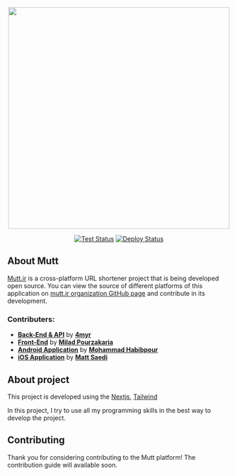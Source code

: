 <p align="center"><a href="https://laravel.com" target="_blank"><img src="https://xenops.ir/mutt.png" width="500"></a></p>

<p align="center">
<a href="https://github.com/mutt-ir/backend/actions/workflows/test.yml"><img src="https://github.com/mutt-ir/backend/actions/workflows/test.yml/badge.svg" alt="Test Status"></a> <a href="https://github.com/mutt-ir/backend/actions/workflows/deploy.yml"><img src="https://github.com/mutt-ir/backend/actions/workflows/deploy.yml/badge.svg" alt="Deploy Status"></a>
    
</p>

## About Mutt

[Mutt.ir](https://mutt.ir) is a cross-platform URL shortener project that is being developed open source. You can view the source of different platforms of this application on <a href="https://github.com/mutt-ir" target="_blank">mutt.ir organization GitHub page</a> and contribute in its development.

### Contributers:

- **[Back-End & API](https://github.com/mutt-ir)** by **[4myr](https://github.com/4myr)**
- **[Front-End](https://github.com/mutt-ir)** by **[Milad Pourzakaria](https://github.com/m174d)**
- **[Android Application](https://github.com/mutt-ir/AndroidApp)** by **[Mohammad Habibpour](https://github.com/mohammadhabibpour)**
- **[iOS Application](https://github.com/mutt-ir/iOSApplication)** by **[Matt Saedi](https://github.com/MattSaedi)**

## About project

This project is developed using the <a href="https://nextjs.org/" target="_blank">Nextjs</a>, <a href="https://tailwindcss.com/" target="_blank">Tailwind</a>

In this project, I try to use all my programming skills in the best way to develop the project.

## Contributing

Thank you for considering contributing to the Mutt platform! The contribution guide will available soon.
